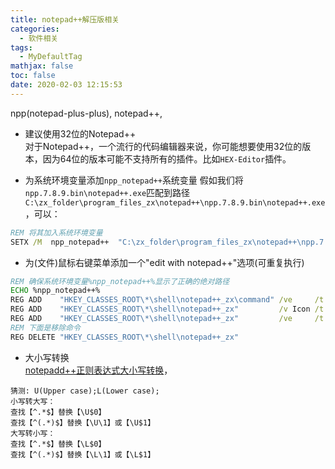 ```yaml
---
title: notepad++解压版相关
categories:
  - 软件相关
tags:
  - MyDefaultTag
mathjax: false
toc: false
date: 2020-02-03 12:15:53
---
```

npp(notepad-plus-plus), notepad++,
<!--more-->

* 建议使用32位的Notepad++  
对于Notepad++，一个流行的代码编辑器来说，你可能想要使用32位的版本，因为64位的版本可能不支持所有的插件。比如`HEX-Editor`插件。  

* 为系统环境变量添加`npp_notepad++`系统变量
假如我们将`npp.7.8.9.bin\notepad++.exe`匹配到路径`C:\zx_folder\program_files_zx\notepad++\npp.7.8.9.bin\notepad++.exe`，可以：
```bat
REM 将其加入系统环境变量
SETX /M  npp_notepad++  "C:\zx_folder\program_files_zx\notepad++\npp.7.8.9.bin"
```

* 为(文件)鼠标右键菜单添加一个"edit with notepad++"选项(可重复执行)
```bat
REM 确保系统环境变量%npp_notepad++%显示了正确的绝对路径
ECHO %npp_notepad++%
REG ADD    "HKEY_CLASSES_ROOT\*\shell\notepad++_zx\command" /ve     /t REG_SZ /d "\"%npp_notepad++%\notepad++.exe\" \"%1\""
REG ADD    "HKEY_CLASSES_ROOT\*\shell\notepad++_zx"         /v Icon /t REG_SZ /d "\"%npp_notepad++%\notepad++.exe\""
REG ADD    "HKEY_CLASSES_ROOT\*\shell\notepad++_zx"         /ve     /t REG_SZ /d "edit with notepad++"
REM 下面是移除命令
REG DELETE "HKEY_CLASSES_ROOT\*\shell\notepad++_zx"
```

* 大小写转换  
[notepadd++正则表达式大小写转换](https://www.cnblogs.com/njl041x/p/9626509.html)，  
```
猜测: U(Upper case);L(Lower case);
小写转大写：
查找【^.*$】替换【\U$0】
查找【^(.*)$】替换【\U\1】或【\U$1】
大写转小写：
查找【^.*$】替换【\L$0】
查找【^(.*)$】替换【\L\1】或【\L$1】
```
